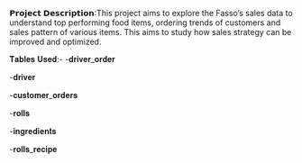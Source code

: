 𝗣𝗿𝗼𝗷𝗲𝗰𝘁 𝗗𝗲𝘀𝗰𝗿𝗶𝗽𝘁𝗶𝗼𝗻:This project aims to explore the Fasso’s sales data to understand top performing food items, ordering trends of customers and sales pattern of various items. This aims to study how sales strategy can be improved and optimized.

𝐓𝐚𝐛𝐥𝐞𝐬 𝐔𝐬𝐞𝐝:-
-𝐝𝐫𝐢𝐯𝐞𝐫_𝐨𝐫𝐝𝐞𝐫

-𝐝𝐫𝐢𝐯𝐞𝐫

-𝐜𝐮𝐬𝐭𝐨𝐦𝐞𝐫_𝐨𝐫𝐝𝐞𝐫𝐬

-𝐫𝐨𝐥𝐥𝐬

-𝐢𝐧𝐠𝐫𝐞𝐝𝐢𝐞𝐧𝐭𝐬

-𝐫𝐨𝐥𝐥𝐬_𝐫𝐞𝐜𝐢𝐩𝐞
